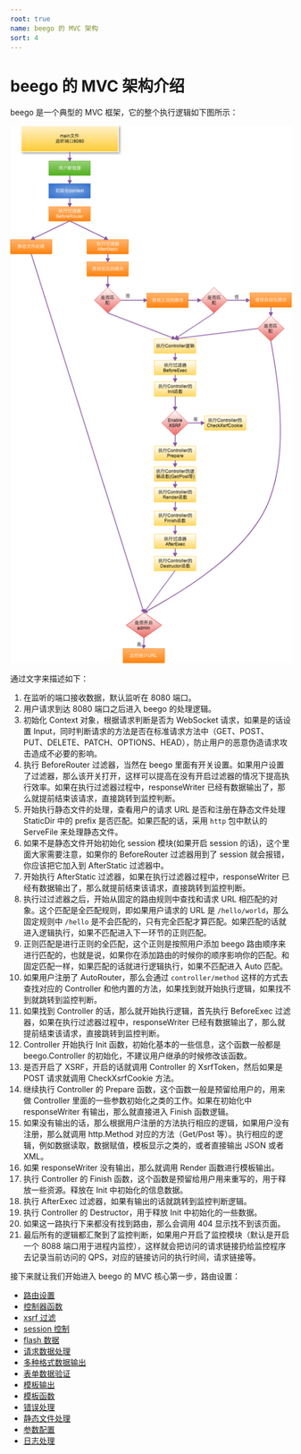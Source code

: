 ```yaml
---
root: true
name: beego 的 MVC 架构
sort: 4
---
```


# beego 的 MVC 架构介绍

beego 是一个典型的 MVC 框架，它的整个执行逻辑如下图所示：

![](../images/detail.png)

通过文字来描述如下：

1. 在监听的端口接收数据，默认监听在 8080 端口。
2. 用户请求到达 8080 端口之后进入 beego 的处理逻辑。
3. 初始化 Context 对象，根据请求判断是否为 WebSocket 请求，如果是的话设置 Input，同时判断请求的方法是否在标准请求方法中（GET、POST、PUT、DELETE、PATCH、OPTIONS、HEAD），防止用户的恶意伪造请求攻击造成不必要的影响。
4. 执行 BeforeRouter 过滤器，当然在 beego 里面有开关设置。如果用户设置了过滤器，那么该开关打开，这样可以提高在没有开启过滤器的情况下提高执行效率。如果在执行过滤器过程中，responseWriter 已经有数据输出了，那么就提前结束该请求，直接跳转到监控判断。
5. 开始执行静态文件的处理，查看用户的请求 URL 是否和注册在静态文件处理 StaticDir 中的 prefix 是否匹配。如果匹配的话，采用 `http` 包中默认的 ServeFile 来处理静态文件。
6. 如果不是静态文件开始初始化 session 模块(如果开启 session 的话)，这个里面大家需要注意，如果你的 BeforeRouter 过滤器用到了 session 就会报错，你应该把它加入到 AfterStatic 过滤器中。
7. 开始执行 AfterStatic 过滤器，如果在执行过滤器过程中，responseWriter 已经有数据输出了，那么就提前结束该请求，直接跳转到监控判断。
8. 执行过过滤器之后，开始从固定的路由规则中查找和请求 URL 相匹配的对象。这个匹配是全匹配规则，即如果用户请求的 URL 是 `/hello/world`，那么固定规则中 `/hello` 是不会匹配的，只有完全匹配才算匹配。如果匹配的话就进入逻辑执行，如果不匹配进入下一环节的正则匹配。
9. 正则匹配是进行正则的全匹配，这个正则是按照用户添加 beego 路由顺序来进行匹配的，也就是说，如果你在添加路由的时候你的顺序影响你的匹配。和固定匹配一样，如果匹配的话就进行逻辑执行，如果不匹配进入 Auto 匹配。
10. 如果用户注册了 AutoRouter，那么会通过 `controller/method` 这样的方式去查找对应的 Controller 和他内置的方法，如果找到就开始执行逻辑，如果找不到就跳转到监控判断。
11. 如果找到 Controller 的话，那么就开始执行逻辑，首先执行 BeforeExec 过滤器，如果在执行过滤器过程中，responseWriter 已经有数据输出了，那么就提前结束该请求，直接跳转到监控判断。
12. Controller 开始执行 Init 函数，初始化基本的一些信息，这个函数一般都是 beego.Controller 的初始化，不建议用户继承的时候修改该函数。
13. 是否开启了 XSRF，开启的话就调用 Controller 的 XsrfToken，然后如果是 POST 请求就调用 CheckXsrfCookie 方法。
14. 继续执行 Controller 的 Prepare 函数，这个函数一般是预留给用户的，用来做 Controller 里面的一些参数初始化之类的工作。如果在初始化中 responseWriter 有输出，那么就直接进入 Finish 函数逻辑。
15. 如果没有输出的话，那么根据用户注册的方法执行相应的逻辑，如果用户没有注册，那么就调用 http.Method 对应的方法（Get/Post 等）。执行相应的逻辑，例如数据读取，数据赋值，模板显示之类的，或者直接输出 JSON 或者 XML。
16. 如果 responseWriter 没有输出，那么就调用 Render 函数进行模板输出。
17. 执行 Controller 的 Finish 函数，这个函数是预留给用户用来重写的，用于释放一些资源。释放在 Init 中初始化的信息数据。
18. 执行 AfterExec 过滤器，如果有输出的话就跳转到监控判断逻辑。
18. 执行 Controller 的 Destructor，用于释放 Init 中初始化的一些数据。
19. 如果这一路执行下来都没有找到路由，那么会调用 404 显示找不到该页面。
20. 最后所有的逻辑都汇聚到了监控判断，如果用户开启了监控模块（默认是开启一个 8088 端口用于进程内监控），这样就会把访问的请求链接扔给监控程序去记录当前访问的 QPS，对应的链接访问的执行时间，请求链接等。

接下来就让我们开始进入 beego 的 MVC 核心第一步，路由设置：

- [路由设置](controller/router.md)
- [控制器函数](controller/controller.md)
- [xsrf 过滤](controller/xsrf.md)
- [session 控制](controller/session.md)
- [flash 数据](controller/flash.md)
- [请求数据处理](controller/params.md)
- [多种格式数据输出](controller/jsonxml.md)
- [表单数据验证](controller/validation.md)
- [模板输出](view/view.md)
- [模板函数](view/template.md)
- [错误处理](controller/errors.md)
- [静态文件处理](view/static.md)
- [参数配置](controller/config.md)
- [日志处理](controller/logs.md)
